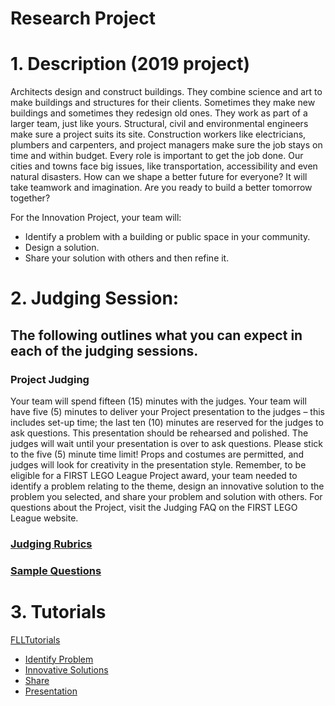 # Research Project 

# 1. Description (2019 project)
Architects design and construct buildings. They combine science and art to make buildings and structures for their clients.
Sometimes they make new buildings and sometimes they redesign old ones.
They work as part of a larger team, just like yours. Structural, civil and environmental engineers make sure a project suits its
site. Construction workers like electricians, plumbers and carpenters, and project managers make sure the job
stays on time and within budget. Every role is important to get the job done.
Our cities and towns face big issues, like transportation, accessibility and even natural disasters. How can we
shape a better future for everyone? It will take teamwork and imagination. Are you ready to build a better tomorrow
together?

For the Innovation Project, your team will:

* Identify a problem with a building or public space in your community.
* Design a solution.
* Share your solution with others and then refine it.


# 2. Judging Session:

## The following outlines what you can expect in each of the judging sessions.
### Project Judging

Your team will spend fifteen (15) minutes with the judges. Your team will have five (5) minutes to deliver your
Project presentation to the judges – this includes set-up time; the last ten (10) minutes are reserved for the
judges to ask questions. This presentation should be rehearsed and polished. The judges will wait until your
presentation is over to ask questions. Please stick to the five (5) minute time limit! Props and costumes are
permitted, and judges will look for creativity in the presentation style.
Remember, to be eligible for a FIRST LEGO League Project award, your team needed to identify a problem
relating to the theme, design an innovative solution to the problem you selected, and share your problem and
solution with others.
For questions about the Project, visit the Judging FAQ on the FIRST LEGO League website.

### [Judging Rubrics](rubricsProject.pdf)

### [Sample Questions](2-InterviewSampleQuestions-Project-Rick.pdf)

# 3. Tutorials

[FLLTutorials](http://flltutorials.com/Project.html)
* [Identify Problem](http://flltutorials.com/translations/en-us/Project/Identify.pdf)
* [Innovative Solutions](http://flltutorials.com/translations/en-us/Project/InnovativeSolution.pdf)
* [Share](http://flltutorials.com/translations/en-us/Project/Sharing.pdf)
* [Presentation](http://flltutorials.com/translations/en-us/Project/Presentation.pdf)

